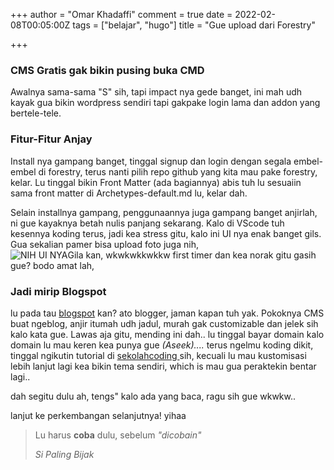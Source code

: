 +++
author = "Omar Khadaffi"
comment = true
date = 2022-02-08T00:05:00Z
tags = ["belajar", "hugo"]
title = "Gue upload dari Forestry"

+++
### CMS Gratis gak bikin pusing buka CMD

Awalnya sama-sama "S" sih, tapi impact nya gede banget, ini mah udh kayak gua bikin wordpress sendiri tapi gakpake login lama dan addon yang bertele-tele.

### Fitur-Fitur Anjay

Install nya gampang banget, tinggal signup dan login dengan segala embel-embel di forestry, terus nanti pilih repo github yang kita mau pake forestry, kelar. Lu tinggal bikin Front Matter (ada bagiannya) abis tuh lu sesuaiin sama front matter di Archetypes-default.md lu, kelar dah.

Selain installnya gampang, penggunaannya juga gampang banget anjirlah, ni gue kayaknya betah nulis panjang sekarang. Kalo di VScode tuh kesennya koding terus, jadi kea stress gitu, kalo ini UI nya enak banget gils. Gua sekalian pamer bisa upload foto juga nih,  
![NIH UI NYA](/uploads/forfor.jpg "UI Forestry")Gila kan, wkwkwkkwkkw first timer dan kea norak gitu gasih gue? bodo amat lah,

### Jadi mirip Blogspot

lu pada tau [blogspot](https://www.blogger.com/) kan? ato blogger, jaman kapan tuh yak. Pokoknya CMS buat ngeblog, anjir itumah udh jadul, murah gak customizable dan jelek sih kalo kata gue. Lawas aja gitu, mending ini dah.. lu tinggal bayar domain kalo domain lu mau keren kea punya gue _(Aseek)...._ terus ngelmu koding dikit, tinggal ngikutin tutorial di [sekolahcoding ](https://sekolahkoding.com/)sih, kecuali lu mau kustomisasi lebih lanjut lagi kea bikin tema sendiri, which is mau gua peraktekin bentar lagi..

dah segitu dulu ah, tengs" kalo ada yang baca, ragu sih gue wkwkw..

lanjut ke perkembangan selanjutnya! yihaa

> Lu harus **coba** dulu, sebelum _"dicobain"_
>
> _Si Paling Bijak_